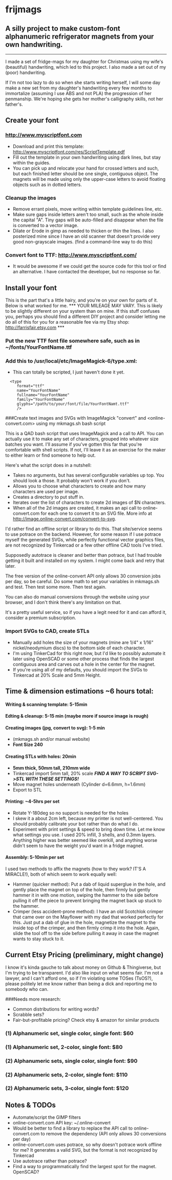 # frijmags
## A silly project to make custom-font alphanumeric refrigerator magnets from your own handwriting.

---
I made a set of fridge-mags for my daughter for Christmas using my wife's (beautiful) handwriting, which led to this project. I also made a set out of my (poor) handwriting.

If I'm not too lazy to do so when she starts writing herself, I will some day make a new set from my daughter's handwriting every few months to immortalize (assuming I use ABS and not PLA) the progression of her penmanship. We're hoping she gets her mother's calligraphy skills, not her father's.

## Create your font
### <http://www.myscriptfont.com>
* Download and print this template: <http://www.myscriptfont.com/res/ScriptTemplate.pdf>
* Fill out the template in your own handwriting using dark lines, but stay within the guides.
* You can pick up and relocate your hand for crossed letters and such, but each finished letter should be one single, contiguous object. The magnets will be made using only the upper-case letters to avoid floating objects such as in dotted letters.

### Cleanup the images

* Remove errant pixels, move writing within template guidelines line, etc.
* Make sure gaps inside letters aren't too small, such as the whole inside the capital "A". Tiny gaps will be auto-filled and disappear when the file is converted to a vector image.
* Dilate or Erode in gimp as needed to thicken or thin the lines. I also posterized mine since I have an old scanner that doesn't provide very good non-grayscale images. (find a command-line way to do this)

### Convert font to TTF: <http://www.myscriptfont.com/>
* It would be awesome if we could get the source code for this tool or find an alternative. I have contacted the developer, but no response so far.


## Install your font

This is the part that's a little hairy, and you're on your own for parts of it. Below is what worked for me.
*** YOUR MILEAGE MAY VARY. This is likely to be slightly different on your system than on mine. If this stuff confuses you, perhaps you should find a different DIY project and consider letting me do all of this for you for a reasonable fee via my Etsy shop: <http://farrisfair.etsy.com> ***

### Put the new TTF font file somewhere safe, such as in ~/fonts/YourFontName.ttf

### Add this to /usr/local/etc/ImageMagick-6/type.xml:
* This can totally be scripted, I just haven't done it yet.

```
  <type
     format="ttf"
     name="YourFontName"
     fullname="YourFontName"
     family="YourFontName"
     glyphs="/path/to/your/font/file/YourFontNamt.ttf"
     />
```

###Create text images and SVGs with ImageMagick "convert" and <online-convert.com> using my mkmags.sh bash script

This is a QAD bash script that uses ImageMagick and a call to API. You can actually use it to make any set of characters, grouped into whatever size batches you want. I'll assume if you've gotten this far that you're comfortable with shell scripts. If not, I'll leave it as an exercise for the maker to either learn or find someone to help out.

Here's what the script does in a nutshell:

* Takes no arguments, but has several configurable variables up top. You should look a those. It probably won't work if you don't.
* Allows you to choose what characters to create and how many characters are used per image.
* Creates a directory to put stuff in.
* Iterates over the list of characters to create 2d images of $N characters.
* When all of the 2d images are created, it makes an api call to online-convert.com for each one to convert it to an SVG file. More info at <http://image.online-convert.com/convert-to-svg>.

I'd rather find an offline script or library to do this. That site/service seems to use potrace on the backend. However, for some reason if I use potrace myself the generated SVGs, while perfectly functional vector graphics files, are not recognized by Tinkercad or a few other offline CAD tools I've tried.

Supposedly autotrace is cleaner and better than potrace, but I had trouble getting it built and installed on my system. I might come back and retry that later.

The free version of the online-convert API only allows 30 conversion jobs per day, so be careful. Do some math to set your variables in mkmags.sh and test. Then test some more. Then test again.

You can also do manual conversions through the website using your browser, and I don't think there's any limitation on that.

It's a pretty useful service, so if you have a legit need for it and can afford it, consider a premium subscription.

### Import SVGs to CAD, create STLs
* Manually add holes the size of your magnets (mine are 1/4" x 1/16" nickel/neodymium discs) to the bottom side of each character.
* I'm using TinkerCad for this right now, but I'd like to possibly automate it later using OpenSCAD or some other process that finds the largest contiguous area and carves out a hole in the center for the magnet.
* If you're using all of my defaults, you should import the SVGs to Tinkercad at 20% Scale and 5mm Height.

## Time & dimension estimations **~6 hours total**:

#### Writing & scanning template: **5-15min**

#### Edting & cleanup: **5-15 min** (maybe more if source image is rough)

#### Creating images (jpg, convert to svg): **1-5 min**
* (mkmags.sh and/or manual website)
* **Font Size 240**

#### Creating STLs with holes: **20min**
* **5mm thick, 50mm tall, 210mm wide**
* Tinkercad import 5mm tall, 20% scale ***FIND A WAY TO SCRIPT SVG->STL WITH THESE SETTINGS!***
* Move magnet holes underneath (Cylinder d=6.6mm, h=1.6mm)
* Export to STL

#### Printing: **~4-5hrs per set**
* Rotate Y-180deg so no support is needed for the holes
* I skew it a about 2cm left, because my printer is not well-centered. You should probably calibrate your bot rather than do what I do.
* Experiment with print settings & speed to bring down time. Let me know what settings you use. I used 20% infill, 3 shells, and 0.3mm layers. Anything higher was better seemed like overkill, and anything worse didn't seem to have the weight you'd want in a fridge magnet.

#### Assembly: **5-10min per set**
I used two methods to affix the magnets (how to they work? IT'S A MIRACLE!), both of which seem to work equally well:

* Hammer (quicker method): Put a dab of liquid superglue in the hole, and gently place the magnet on top of the hole, then firmly but gently hammer it in with one motion, swiping the hammer to the side before pulling it off the piece to prevent bringing the magnet back up stuck to the hammer.
* Crimper (less accident-prone method): I have an old Scotchlok crimper that came over on the Mayflower with my dad that worked perfectly for this. Just put a dab of glue in the hole, magnetize the magnet to the inside top of the crimper, and then firmly crimp it into the hole. Again, slide the tool off to the side before pulling it away in case the magnet wants to stay stuck to it.


## Current Etsy Pricing (preliminary, might change)
I know it's kinda gauche to talk about money on Github & Thingiverse, but I'm trying to be transparent. I'd also like input on what seems fair. I'm not a lawyer, and I can't afford one, so if I'm violating some TOSes (TsOS?), please politely let me know rather than being a dick and reporting me to somebody who can.

###Needs more research:
* Common distributions for writing words?
* Scrabble sets?
* Fair-but-profitable pricing? Check etsy & amazon for similar products

### (1) Alphanumeric set, single color, single font: **$60**
### (1) Alphanumeric set, 2-color, single font: **$80**
### (2) Alphanumeric sets, single color, single font: **$90**
### (2) Alphanumeric sets, 2-color, single font: **$110**
### (2) Alphanumeric sets, 3-color, single font: **$120**

## Notes & TODOs
* Automate/script the GIMP filters
* online-convert.com API key: ~/.online-convert
* Would be better to find a library to replace the API call to online-convert.com to remove the dependency (API only allows 30 conversions per day)
* online-convert.com uses potrace, so why doesn't potrace work offline for me? It generates a valid SVG, but the format is not recognized by Tinkercad
* Use autotrace rather than potrace?
* Find a way to programmatically find the largest spot for the magnet. OpenSCAD?
